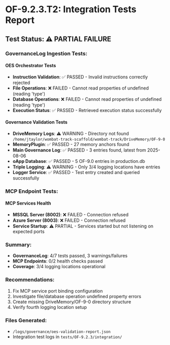 # OF-9.2.3.T2: Integration Tests Report

## Test Status: ⚠️ PARTIAL FAILURE

### GovernanceLog Ingestion Tests:

#### OES Orchestrator Tests
- **Instruction Validation**: ✅ PASSED - Invalid instructions correctly rejected
- **File Operations**: ❌ FAILED - Cannot read properties of undefined (reading 'type')
- **Database Operations**: ❌ FAILED - Cannot read properties of undefined (reading 'type')  
- **Execution Status**: ✅ PASSED - Retrieved execution status successfully

#### Governance Validation Tests  
- **DriveMemory Logs**: ⚠️ WARNING - Directory not found `/home/jtaylor/wombat-track-scaffold/wombat-track/DriveMemory/OF-9-0`
- **MemoryPlugin**: ✅ PASSED - 27 memory anchors found
- **Main Governance Log**: ✅ PASSED - 3 entries found, latest from 2025-08-06
- **oApp Database**: ✅ PASSED - 5 OF-9.0 entries in production.db
- **Triple Logging**: ⚠️ WARNING - Only 3/4 logging locations have entries
- **Logger Service**: ✅ PASSED - Test entry created and queried successfully

### MCP Endpoint Tests:

#### MCP Services Health
- **MSSQL Server (8002)**: ❌ FAILED - Connection refused
- **Azure Server (8003)**: ❌ FAILED - Connection refused
- **Service Startup**: ⚠️ PARTIAL - Services started but not listening on expected ports

### Summary:
- **GovernanceLog**: 4/7 tests passed, 3 warnings/failures
- **MCP Endpoints**: 0/2 health checks passed
- **Coverage**: 3/4 logging locations operational

### Recommendations:
1. Fix MCP service port binding configuration
2. Investigate file/database operation undefined property errors
3. Create missing DriveMemory/OF-9-0 directory structure
4. Verify fourth logging location setup

### Files Generated:
- `/logs/governance/oes-validation-report.json`
- Integration test logs in `tests/OF-9.2.3/integration/`